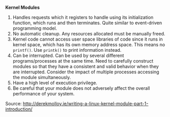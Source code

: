 **Kernel Modules**


1. Handles requests which it registers to handle using its initialization function, which runs and then terminates. Quite similar to event-driven programming model.
2. No automatic cleanup. Any resources allocated must be manually freed.
3. Kernel code cannot access user space libraries of code since it runs in kernel space, which has its own memory address space. This means no `printf()`. Use `printk()` to print information instead.
4. Can be interrupted. Can be used by several different programs/processes at the same time. Need to carefully construct modules so that they have a consistent and valid behavior when they are interrupted. Consider the impact of multiple processes accessing the module simultaneously.
5. Have a high level of execution privilege.
6. Be careful that your module does not adversely affect the overall performance of your system.


Source: http://derekmolloy.ie/writing-a-linux-kernel-module-part-1-introduction/
